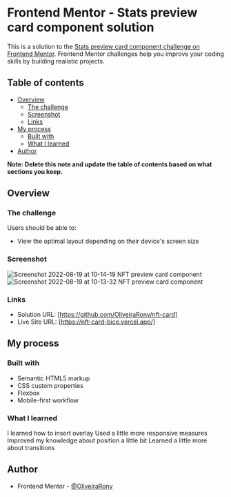 # Frontend Mentor - Stats preview card component solution

This is a solution to the [Stats preview card component challenge on Frontend Mentor](https://www.frontendmentor.io/challenges/stats-preview-card-component-8JqbgoU62). Frontend Mentor challenges help you improve your coding skills by building realistic projects. 

## Table of contents

- [Overview](#overview)
  - [The challenge](#the-challenge)
  - [Screenshot](#screenshot)
  - [Links](#links)
- [My process](#my-process)
  - [Built with](#built-with)
  - [What I learned](#what-i-learned)
- [Author](#author)

**Note: Delete this note and update the table of contents based on what sections you keep.**

## Overview

### The challenge

Users should be able to:

- View the optimal layout depending on their device's screen size

### Screenshot

![Screenshot 2022-08-19 at 10-14-19 NFT preview card component](https://user-images.githubusercontent.com/106234779/185626347-c2806917-198d-4bf5-b689-f898fe2f4bcd.png)
![Screenshot 2022-08-19 at 10-13-32 NFT preview card component](https://user-images.githubusercontent.com/106234779/185626364-df47661a-07c8-4378-a8b5-4f62ced74861.png)

### Links

- Solution URL: [https://github.com/OliveiraRony/nft-card]
- Live Site URL: [https://nft-card-bice.vercel.app/]

## My process

### Built with

- Semantic HTML5 markup
- CSS custom properties
- Flexbox
- Mobile-first workflow

### What I learned

I learned how to insert overlay
Used a little more responsive measures
Improved my knowledge about position a little bit
Learned a little more about transitions

## Author

- Frontend Mentor - [@OliveiraRony](https://www.frontendmentor.io/profile/OliveiraRony)
